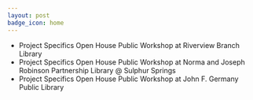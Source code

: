 ```yaml
---
layout: post
badge_icon: home
---
```


* Project Specifics Open House Public Workshop at Riverview Branch Library 
* Project Specifics Open House Public Workshop at Norma and Joseph Robinson Partnership Library @ Sulphur Springs 
* Project Specifics Open House Public Workshop at John F. Germany Public Library 
